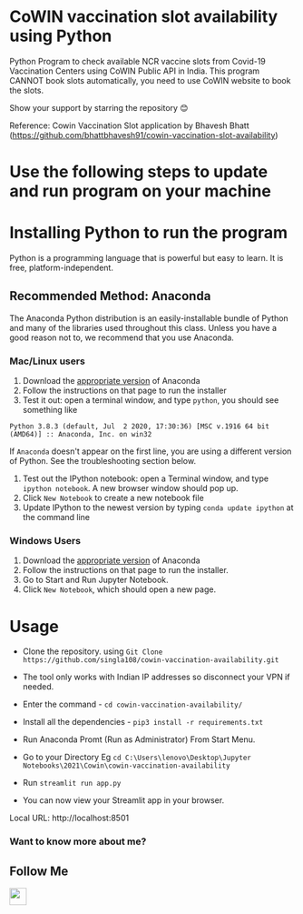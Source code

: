 # CoWIN vaccination slot availability using Python
Python Program to check available NCR vaccine slots from Covid-19 Vaccination Centers using CoWIN Public API in India. This program CANNOT book slots automatically, you need to use CoWIN website to book the slots. 

Show your support by starring the repository 😊

Reference: Cowin Vaccination Slot application by Bhavesh Bhatt (https://github.com/bhattbhavesh91/cowin-vaccination-slot-availability)

# Use the following steps to update and run program on your machine 

# Installing Python to run the program
Python is a programming language that is powerful but easy to learn. It is free, platform-independent.

## Recommended Method: Anaconda
The Anaconda Python distribution is an easily-installable bundle of Python and many of the libraries used throughout this class. Unless you have a good reason not to, we recommend that you use Anaconda.

### Mac/Linux users
1. Download the [appropriate version](https://www.anaconda.com/products/individual) of Anaconda
2. Follow the instructions on that page to run the installer
3. Test it out: open a terminal window, and type ``python``, you should see something like
```
Python 3.8.3 (default, Jul  2 2020, 17:30:36) [MSC v.1916 64 bit (AMD64)] :: Anaconda, Inc. on win32
```
If `Anaconda` doesn't appear on the first line, you are using a different version of Python. See the troubleshooting section below.

1. Test out the IPython notebook: open a Terminal window, and type `ipython notebook`. A new browser window should pop up. 
2. Click `New Notebook` to create a new notebook file
3. Update IPython to the newest version by typing `conda update ipython` at the command line

### Windows Users
1. Download the [appropriate version](https://www.anaconda.com/products/individual) of Anaconda
2. Follow the instructions on that page to run the installer.
3. Go to Start and Run Jupyter Notebook.
4. Click `New Notebook`, which should open a new page.

# Usage
- Clone the repository. using `Git Clone https://github.com/singla108/cowin-vaccination-availability.git`
- The tool only works with Indian IP addresses so disconnect your VPN if needed.
- Enter the command - `cd cowin-vaccination-availability/`
- Install all the dependencies - `pip3 install -r requirements.txt`
- Run Anaconda Promt (Run as Administrator) From Start Menu.
- Go to your Directory Eg `cd C:\Users\lenovo\Desktop\Jupyter Notebooks\2021\Cowin\cowin-vaccination-availability`
- Run `streamlit run app.py`

-   You can now view your Streamlit app in your browser.

  Local URL: http://localhost:8501

### Want to know more about me?
## Follow Me
<a href="https://www.linkedin.com/in/singlaashish/" target="_blank"><img class="ai-subscribed-social-icon" src="https://bhattbhavesh91.github.io/assets/images/lnkdn.png" width="30"></a>

